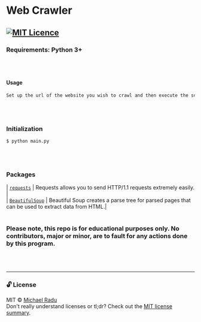 # Web Crawler
[![MIT Licence](https://badges.frapsoft.com/os/mit/mit.png?v=103)](https://opensource.org/licenses/mit-license.php)
---                                           

### Requirements: Python 3+
<br><br> 


#### Usage

```sh
Set up the url of the website you wish to crawl and then execute the script.
```
<br><br> 


### Initialization 

```sh
$ python main.py
```
<br><br> 



### Packages
| [`requests`](https://github.com/psf/requests) | Requests allows you to send HTTP/1.1 requests extremely easily. |<br>
| [`BeautifulSoup`](https://www.crummy.com/software/BeautifulSoup/) | Beautiful Soup creates a parse tree for parsed pages that can be used to extract data from HTML.|
<br><br> 


### Please note, this repo is for educational purposes only. No contributors, major or minor, are to fault for any actions done by this program.
<br><br> 

---
### 🔓 License 
MIT © [Michael Radu](https://michaelradu.cf) <br>
Don't really understand licenses or tl;dr? Check out the [MIT license summary](https://tldrlegal.com/license/mit-license).
